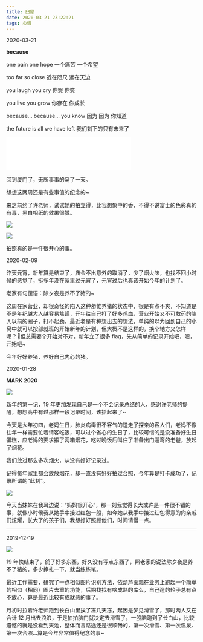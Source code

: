 ```yaml
---
title: 臼犀
date: 2020-03-21 23:22:21
tags: 心情
---
```


2020-03-21

**because**

one pain one hope
一个痛苦 一个希望

too far so close
近在咫尺 远在天边

<!--- more --->


you laugh you cry
你哭 你笑

you live you grow
你存在 你成长

because... because... you know
因为 因为 你知道

the future is all we have left
我们剩下的只有未来了


<iframe frameborder="no" border="0" marginwidth="0" marginheight="0" width=330 height=86 src="//music.163.com/outchain/player?type=2&id=656452&auto=1&height=66"></iframe>


回到厦门了，无所事事的窝了一天。

想想这两周还是有些事值的纪念的~

来之前约了许老师，试试她的拍立得，比我想象中的香，不得不说富士的色彩真的有毒，黑白相纸的效果很赞。

![](/img/2020/02/02.jpeg)


![](/img/2020/01/01.jpeg)

拍照真的是一件很开心的事。


2020-02-09

昨天元宵，新年算是结束了，庙会不出意外的取消了，少了烟火味，也找不回小时候的感觉了，挺多年没在家里过元宵了，元宵过后也真该开始今年的计划了。

老家有句俚语：除夕夜是养不了猪的~

这周在家营业，却很奇怪的陷入这种匆忙养猪的状态中，很是有点不爽，不知道是不是年纪越大人越容易焦躁，开年给自己打了好多鸡血，营业开始又不可救药的陷入以前的圈子，打不起劲。最近老是有种想出去的想法，单纯的以为回到自己的小窝中就可以按部就班的开始新年的计划，但大概不是这样的，换个地方又怎样呢？但总需要个开始对不对，新年立了很多 flag，先从简单的记录开始吧，嗯，开始吧~

今年好好养猪，养好自己内心的猪。

2020-01-28

**MARK 2020**

![](/img/2020/01/01.jpeg)


新年的第一记，19 年更加发现自己是一个不会记录总结的人，感谢许老师的提醒，想想高中有过那样一段记录时间，该拾起来了~

今天是大年初四，老妈生日，肺炎病毒很不客气的送走了探亲的客人们，老妈不像往年一样需要忙着请客吃饭，可以过个省心的生日了，比较可惜的是没准备好生日蛋糕，应老妈的要求搬了两箱烟花，吃过晚饭后叫住了准备出门遛弯的老爸，放起了烟花。

我们放过那么多次烟火，从没有好好记录过。

记得每年家里都会放放烟花，却一直没有好好拍过合照，今年算是打卡成功了，记录所谓的“此刻”。

![](/img/2020/01/02.jpeg)

今天当妹妹在我耳边说：“妈妈很开心”，那一刻我觉得长大或许是一件很不错的事，就像小时候我从她手中接过红包一般，如今她从我手中接过红包得意的向亲戚们炫耀，长大了的孩子们，我想好好照顾他们，时间请慢一点。

----------------------------------

2019-12-19

![](/img/20191203.jpeg)


19 年快结束了，鸽了好多东西，好久没有写点东西了，照老家的说法除夕夜是养不了猪的，多少挣扎一下，就当练练笔。


最近工作需要，研究了一点相似图片识别方法，依葫芦画瓢在业务上跑起一个简单的相似（相同）图片去重的功能，后期找找有啥成熟的库么，自己造的轮子总有点不放心，算是最近比较有成就感的事了。

月初时拉着许老师跑到长白山里挨了冻几天冻，起因是梦见滑雪了，那时两人又在合计 12 月出去浪浪，于是拍拍脑门就决定去滑雪了，一股脑跑到了长白山，比较遗憾的就是没看到天池，整体而言路途还是很顺畅的，第一次滑雪、第一次温泉、第一次合照...算是今年非常值得纪念的事~